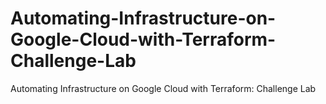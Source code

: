 # Automating-Infrastructure-on-Google-Cloud-with-Terraform-Challenge-Lab
Automating Infrastructure on Google Cloud with Terraform: Challenge Lab

